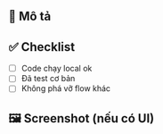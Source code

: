## 📌 Mô tả
<!-- Tóm tắt ngắn gọn PR này làm gì -->

## ✅ Checklist
- [ ] Code chạy local ok
- [ ] Đã test cơ bản
- [ ] Không phá vỡ flow khác

## 🖼 Screenshot (nếu có UI)
<!-- Thêm ảnh nếu có thay đổi UI -->
